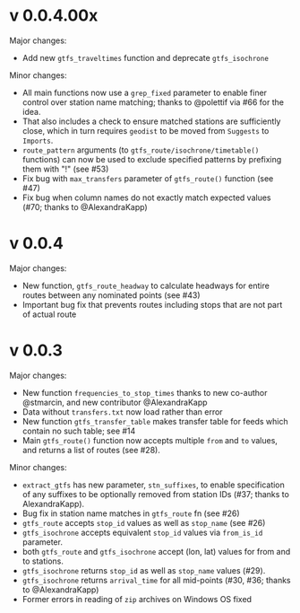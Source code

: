 # v 0.0.4.00x

Major changes:

- Add new `gtfs_traveltimes` function and deprecate `gtfs_isochrone`

Minor changes:

- All main functions now use a `grep_fixed` parameter to enable finer control
  over station name matching; thanks to @polettif via #66 for the idea.
- That also includes a check to ensure matched stations are sufficiently close,
  which in turn requires `geodist` to be moved from `Suggests` to `Imports`.
- `route_pattern` arguments (to `gtfs_route/isochrone/timetable()` functions)
  can now be used to exclude specified patterns by prefixing them with "!" (see
  #53)
- Fix bug with `max_transfers` parameter of `gtfs_route()` function (see #47)
- Fix bug when column names do not exactly match expected values (#70; thanks
  to @AlexandraKapp)

# v 0.0.4

Major changes:

- New function, `gtfs_route_headway` to calculate headways for entire routes
  between any nominated points (see #43)
- Important bug fix that prevents routes including stops that are not part of
  actual route


# v 0.0.3

Major changes:

- New function `frequencies_to_stop_times` thanks to new co-author @stmarcin,
  and new contributor @AlexandraKapp
- Data without `transfers.txt` now load rather than error
- New function `gtfs_transfer_table` makes transfer table for feeds which
  contain no such table; see #14
- Main `gtfs_route()` function now accepts multiple `from` and `to` values, and
  returns a list of routes (see #28).

Minor changes:

- `extract_gtfs` has new parameter, `stn_suffixes`, to enable specification of
  any suffixes to be optionally removed from station IDs (#37; thanks to
  AlexandraKapp).
- Bug fix in station name matches in `gtfs_route` fn (see #26)
- `gtfs_route` accepts `stop_id` values as well as `stop_name` (see #26)
- `gtfs_isochrone` accepts equivalent `stop_id` values via `from_is_id` parameter.
- both `gtfs_route` and `gtfs_isochrone` accept (lon, lat) values for from and
  to stations.
- `gtfs_isochrone` returns `stop_id` as well as `stop_name` values (#29).
- `gtfs_isochrone` returns `arrival_time` for all mid-points (#30, #36; thanks to @AlexandraKapp)
- Former errors in reading of `zip` archives on Windows OS fixed
